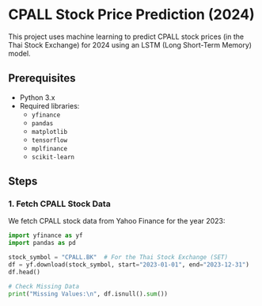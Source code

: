 # CPALL Stock Price Prediction (2024)

This project uses machine learning to predict CPALL stock prices (in the Thai Stock Exchange) for 2024 using an LSTM (Long Short-Term Memory) model.

## Prerequisites
- Python 3.x
- Required libraries:
  - `yfinance`
  - `pandas`
  - `matplotlib`
  - `tensorflow`
  - `mplfinance`
  - `scikit-learn`

## Steps

### 1. Fetch CPALL Stock Data
We fetch CPALL stock data from Yahoo Finance for the year 2023:
```python
import yfinance as yf
import pandas as pd

stock_symbol = "CPALL.BK"  # For the Thai Stock Exchange (SET)
df = yf.download(stock_symbol, start="2023-01-01", end="2023-12-31")
df.head()

# Check Missing Data
print("Missing Values:\n", df.isnull().sum())
